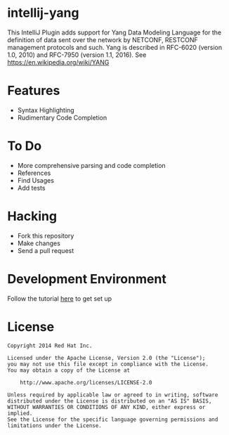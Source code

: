 intellij-yang
=============

This IntelliJ Plugin adds support for Yang Data Modeling Language for the definition of data sent over the network by NETCONF,
RESTCONF management protocols and such. Yang is described in RFC-6020 (version 1.0, 2010) and RFC-7950 (version 1.1, 2016).
See https://en.wikipedia.org/wiki/YANG

# Features

- Syntax Highlighting
- Rudimentary Code Completion

# To Do

- More comprehensive parsing and code completion
- References
- Find Usages
- Add tests

# Hacking

- Fork this repository
- Make changes
- Send a pull request

# Development Environment

Follow the tutorial [here](http://confluence.jetbrains.com/display/IntelliJIDEA/Prerequisites) to get set up

# License

    Copyright 2014 Red Hat Inc.

    Licensed under the Apache License, Version 2.0 (the "License");
    you may not use this file except in compliance with the License.
    You may obtain a copy of the License at

        http://www.apache.org/licenses/LICENSE-2.0

    Unless required by applicable law or agreed to in writing, software
    distributed under the License is distributed on an "AS IS" BASIS,
    WITHOUT WARRANTIES OR CONDITIONS OF ANY KIND, either express or implied.
    See the License for the specific language governing permissions and
    limitations under the License.